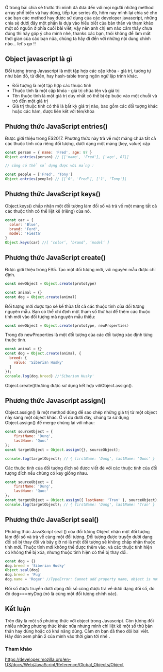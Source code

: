 Ở trong bài chia sẻ trước thì mình đã đưa đến với mọi người những method array phổ biến và hay dùng, tiếp tục series đó, hôm nay mình lại chia sẻ cho các bạn các method hay được sử dụng của các developer javascript, những chia sẻ dưới đây một phần là dựa vào hiểu biết của bản thân và tham khảo một số nguồn ở phía cuối bài viết, vậy nên anh chị em nào cảm thấy chưa đúng thì hãy góp ý cho mình nhé, thanks các bạn, thôi không để làm mất thời gian của các bạn nữa, chúng ta hãy đi đến với những nội dung chính nào... let's go !! 

## Object javascript là gì
Đối tượng trong Javascript là một tập hợp các cặp khóa - giá trị, tương tự như bản đồ, từ điển, hay hash-table trong ngôn ngữ lập trình khác.
* Đối tượng là một tập hợp các thuộc tính
* Thuộc tính là một cặp khóa - giá trị chứa tên và giá trị
* Tên thuộc tính là một giá trị duy nhất có thể bị ép buộc vào một chuỗi và trỏ đến một giá trị
* Giá trị thuộc tính có thể là bất kỳ giá trị nào, bao gồm các đối tượng khác hoặc các hàm, được liên kết với tên/khóa

## Phương thức JavaScript entries()
Được giới thiệu trong ES2017.
Phương thức này trả về một mảng chứa tất cả các thuộc tính của riêng đối tượng, dưới dạng một mảng [key, value] cặp

```js
const person = { name: 'Fred', age: 87 }
Object.entries(person) // [['name', 'Fred'], ['age', 87]]

// cũng có thể sử dụng được với mảng :

const people = ['Fred', 'Tony']
Object.entries(people) // [['0', 'Fred'], ['1', 'Tony']]
```
## Phương thức JavaScript keys()

Object.keys() chấp nhận một đối tượng làm đối số và trả về một mảng tất cả các thuộc tính có thể liệt kê (riêng) của nó.
```js
const car = {
  color: 'Blue',
  brand: 'Ford',
  model: 'Fiesta'
}
Object.keys(car) //[ ‘color’, ‘brand’, ‘model’ ]
```

## Phương thức JavaScript create()
Được giới thiệu trong ES5.
Tạo một đối tượng mới, với nguyên mẫu được chỉ định.

```js
const newObject = Object.create(prototype)

const animal = {}
const dog = Object.create(animal)
```

Đối tượng mới được tạo sẽ kế thừa tất cả các thuộc tính của đối tượng nguyên mẫu.
Bạn có thể chỉ định một tham số thứ hai để thêm các thuộc tính mới vào đối tượng mà nguyên mẫu thiếu:

```js
const newObject = Object.create(prototype, newProperties)
```
Trong đó newProperties là một đối tượng của các đối tượng xác định từng thuộc tính.
```js
const animal = {}
const dog = Object.create(animal, {
  breed: {
    value: 'Siberian Husky'
  }
});
console.log(dog.breed) //'Siberian Husky'
```

Object.create()thường được sử dụng kết hợp vớiObject.assign().

## Phương thức Javascript assign() 
Object.assign() là một method dùng để sao chép những giá trị từ một object này sang một object khác. Ở ví dụ dưới đây, chúng ta sử dụng Object.assign() để merge chúng lại với nhau:
```js
const sourceObject = {
    firstName: 'Dung',
    lastName: 'Quoc'
};
const targetObject = Object.assign({}, sourceObject);

console.log(targetObject); // { firstName: 'Dung', lastName: 'Quoc' }
```

Các thuộc tính của đối tượng đích sẽ được viết đè với các thuộc tính của đối tượng đích nếu chúng có key giống nhau.

```js
const sourceObject = {
    firstName: 'Dung',
    lastName: 'Quoc'
};
const targetObject = Object.assign({ lastName: 'Tran' }, sourceObject);
console.log(targetObject); // { firstName: 'Dung', lastName: 'Tran' }

```

## Phương thức JavaScript seal() 
   Phương thức JavaScript seal () của đối tượng Object nhận một đối tượng làm đối số và trả về cùng một đối tượng. Đối tượng được truyền dưới dạng đối số bị thay đổi và bây giờ nó là một đối tượng sẽ không chấp nhận thuộc tính mới. Thuộc tính mới không thể được thêm vào, và các thuộc tính hiện có không thể bị xóa, nhưng thuộc tính hiện có thể bị thay đổi.
```js
const dog = {}
dog.breed = 'Siberian Husky'
Object.seal(dog)
dog.breed = 'Pug'
dog.name = 'Roger' //TypeError: Cannot add property name, object is not extensible
```

Đối số được truyền dưới dạng đối số cũng được trả về dưới dạng đối số, do đó dog===myDog (nó là cùng một đối tượng chính xác).

## Kết luận 
Trên đây là một số phương thức với object trong Javascript. Còn tương đối nhiều những phương thức khác nữa nhưng mình chỉ liệt kê một số thứ bản thân hay dùng hoặc có khả năng dùng. Cảm ơn bạn đã theo dõi bài viết.
Hãy đón xem phần 2 của mình vào thời gian tới nhé . 
### Tham khảo 
https://developer.mozilla.org/en-US/docs/Web/JavaScript/Reference/Global_Objects/Object
